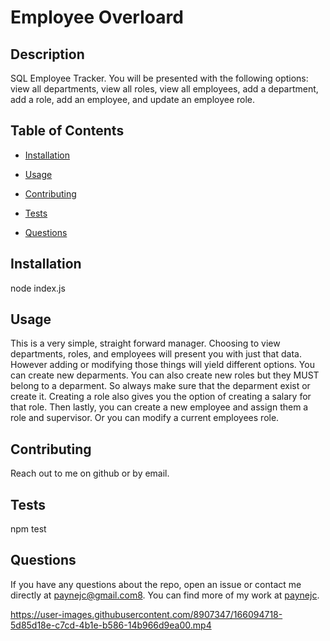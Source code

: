 # Employee Overloard
  

## Description

SQL Employee Tracker. You will be presented with the following options: view all departments, view all roles, view all employees, add a department, add a role, add an employee, and update an employee role. 


## Table of Contents 
* [Installation](#installation)
* [Usage](#usage)

* [Contributing](#contributing)
* [Tests](#tests)
* [Questions](#questions)


## Installation
node index.js
## Usage
This is a very simple, straight forward manager. 
Choosing to view departments, roles, and employees will present you with just that data. However adding or modifying those things will yield different options. You can create new deparments. You can also create new roles but they MUST belong to a deparment. So always make sure that the deparment exist or create it. Creating a role also gives you the option of creating a salary for that role. Then lastly,  you can create a new employee and assign them a role and supervisor. Or you can modify a current employees role. 

## Contributing
Reach out to me on github or by email. 
## Tests
npm test
## Questions
If you have any questions about the repo, open an issue or contact me directly at paynejc@gmail.com8. You can find more of my work at [paynejc](https://github.com/paynejc/).





https://user-images.githubusercontent.com/8907347/166094718-5d85d18e-c7cd-4b1e-b586-14b966d9ea00.mp4
